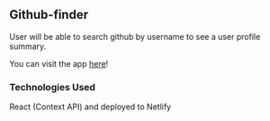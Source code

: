 ## Github-finder

User will be able to search github by username to see a user profile summary.

You can visit the app [here](https://github-finder123123123.netlify.com/)!

### Technologies Used
React (Context API) and deployed to Netlify
